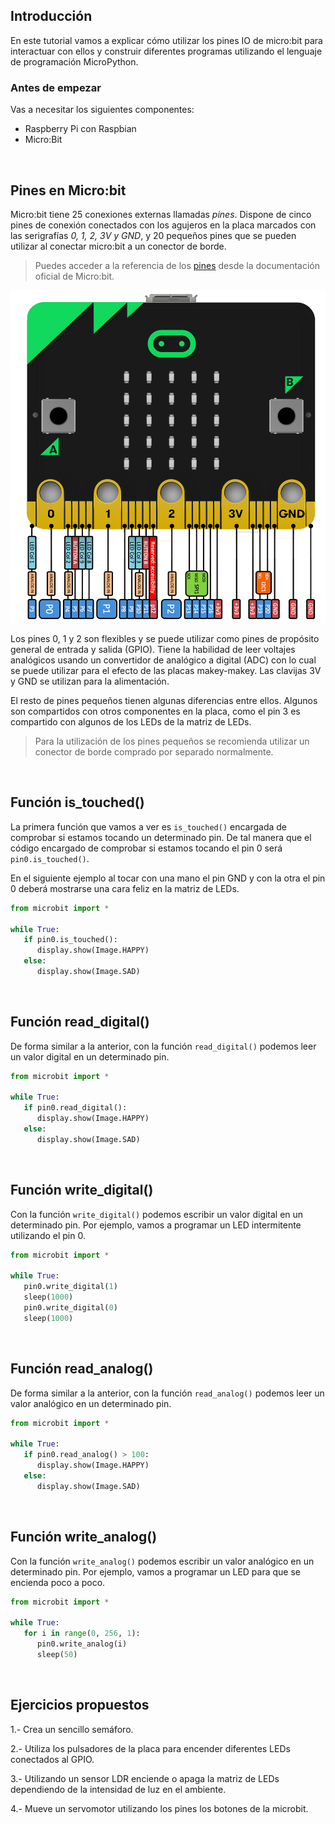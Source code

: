 ## Introducción

En este tutorial vamos a explicar cómo utilizar los pines IO de micro:bit para interactuar con ellos y construir diferentes programas utilizando el lenguaje de programación MicroPython.

### Antes de empezar

Vas a necesitar los siguientes componentes:

- Raspberry Pi con Raspbian
- Micro:Bit



<br />



## Pines en Micro:bit

Micro:bit tiene 25 conexiones externas llamadas *pines*. Dispone de cinco pines de conexión conectados con los agujeros en la placa marcados con las serigrafías *0, 1, 2, 3V y GND*, y 20 pequeños pines que se pueden utilizar al conectar micro:bit a un conector de borde.

> Puedes acceder a la referencia de los [pines](https://microbit-micropython.readthedocs.io/en/latest/pin.html) desde la documentación oficial de Micro:bit.

![](img/pines.jpg)

Los pines 0, 1 y 2 son flexibles y se puede utilizar como pines de propósito general de entrada y salida (GPIO). Tiene la habilidad de leer voltajes analógicos usando un convertidor de analógico a digital (ADC) con lo cual se puede utilizar para el efecto de las placas makey-makey. Las clavijas 3V y GND se utilizan para la alimentación.

El resto de pines pequeños tienen algunas diferencias entre ellos. Algunos son compartidos con otros componentes en la placa, como el pin 3 es compartido con algunos de los LEDs de la matriz de LEDs.

> Para la utilización de los pines pequeños se recomienda utilizar un conector de borde comprado por separado normalmente.



<br />



## Función is_touched()

La primera función que vamos a ver es `is_touched()` encargada de comprobar si estamos tocando un determinado pin. De tal manera que el código encargado de comprobar si estamos tocando el pin 0 será `pin0.is_touched()`.

En el siguiente ejemplo al tocar con una mano el pin GND y con la otra el pin 0 deberá mostrarse una cara feliz en la matriz de LEDs.

```python
from microbit import *

while True:
   if pin0.is_touched():
      display.show(Image.HAPPY)
   else:
      display.show(Image.SAD)
```



<br />



## Función read_digital()

De forma similar a la anterior, con la función `read_digital()` podemos leer un valor digital en un determinado pin. 

```python
from microbit import *

while True:
   if pin0.read_digital():
      display.show(Image.HAPPY)
   else:
      display.show(Image.SAD)
```



<br />



## Función write_digital()

Con la función `write_digital()` podemos escribir un valor digital en un determinado pin. Por ejemplo, vamos a programar un LED intermitente utilizando el pin 0. 

```python
from microbit import *

while True:
   pin0.write_digital(1)
   sleep(1000)
   pin0.write_digital(0)
   sleep(1000)
```



<br />



## Función read_analog()

De forma similar a la anterior, con la función `read_analog()` podemos leer un valor analógico en un determinado pin. 

```python
from microbit import *

while True:
   if pin0.read_analog() > 100:
      display.show(Image.HAPPY)
   else:
      display.show(Image.SAD)
```



<br />



## Función write_analog()

Con la función `write_analog()` podemos escribir un valor analógico en un determinado pin. Por ejemplo, vamos a programar un LED para que se encienda poco a poco. 

```python
from microbit import *

while True:
   for i in range(0, 256, 1):
      pin0.write_analog(i)
      sleep(50)
```



<br />



## Ejercicios propuestos

1.- Crea un sencillo semáforo.

2.- Utiliza los pulsadores de la placa para encender diferentes LEDs conectados al GPIO.

3.- Utilizando un sensor LDR enciende o apaga la matriz de LEDs dependiendo de la intensidad de luz en el ambiente.

4.- Mueve un servomotor utilizando los pines los botones de la microbit.
